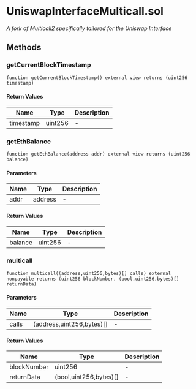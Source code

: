 
# UniswapInterfaceMulticall.sol

    

    
*A fork of Multicall2 specifically tailored for the Uniswap Interface*
## Methods
### getCurrentBlockTimestamp
```solidity
function getCurrentBlockTimestamp() external view returns (uint256 timestamp)
```

            

            
#### Return Values

| Name | Type | Description |
|---|---|---|
| timestamp | uint256 | - |

### getEthBalance
```solidity
function getEthBalance(address addr) external view returns (uint256 balance)
```

            

            
#### Parameters

| Name | Type | Description |
|---|---|---|
| addr | address | - |

#### Return Values

| Name | Type | Description |
|---|---|---|
| balance | uint256 | - |

### multicall
```solidity
function multicall((address,uint256,bytes)[] calls) external nonpayable returns (uint256 blockNumber, (bool,uint256,bytes)[] returnData)
```

            

            
#### Parameters

| Name | Type | Description |
|---|---|---|
| calls | (address,uint256,bytes)[] | - |

#### Return Values

| Name | Type | Description |
|---|---|---|
| blockNumber | uint256 | - |
| returnData | (bool,uint256,bytes)[] | - |


